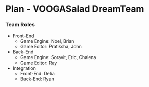 # Plan - VOOGASalad DreamTeam

### Team Roles

+ Front-End
	+ Game Engine: Noel, Brian
	+ Game Editor: Pratiksha, John
+ Back-End
	+ Game Engine: Soravit, Eric, Chalena
	+ Game Editor: Ray
+ Integration
	+ Front-End: Delia
	+ Back-End: Ryan

